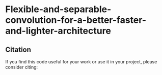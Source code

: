 # Flexible-and-separable-convolution-for-a-better-faster-and-lighter-architecture

## Citation
If you find this code useful for your work or use it in your project, please consider citing:

